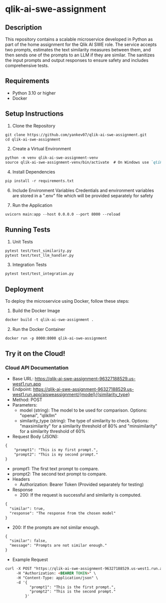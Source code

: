 # qlik-ai-swe-assignment

## Description
This repository contains a scalable microservice developed in Python as part of the home assignment for the Qlik AI SWE role. The service accepts two prompts, estimates the text similarity measures between them, and then sends one of the prompts to an LLM if they are similar. The sanitizes the input prompts and output responses to ensure safety and includes comprehensive tests.

## Requirements
- Python 3.10 or higher
- Docker


## Setup Instructions
1. Clone the Repository

````markdown
git clone https://github.com/yankev07/qlik-ai-swe-assignment.git
cd qlik-ai-swe-assignment
````

2. Create a Virtual Environment
````markdown
python -m venv qlik-ai-swe-assignment-venv
source qlik-ai-swe-assignment-venv/bin/activate  # On Windows use `qlik-ai-swe-assignment-venv\Scripts\activate`
````

4. Install Dependencies
````markdown
pip install -r requirements.txt
````

6. Include Environment Variables
Credentials and environment variables are stored in a ".env" file which will be provided separately for safety

8. Run the Application
````markdown
uvicorn main:app --host 0.0.0.0 --port 8000 --reload
````

## Running Tests
1. Unit Tests
````markdown
pytest test/test_similarity.py
pytest test/test_llm_handler.py
````

3. Integration Tests
````markdown
pytest test/test_integration.py
````

   
## Deployment
To deploy the microservice using Docker, follow these steps:
1. Build the Docker Image
````markdown
docker build -t qlik-ai-swe-assignment .
````

2. Run the Docker Container
````markdown
docker run -p 8000:8000 qlik-ai-swe-assignment
````

## Try it on the Cloud!
### Cloud API Documentation

- Base URL: https://qlik-ai-swe-assignment-96327188529.us-west1.run.app
- Endpoint: https://qlik-ai-swe-assignment-96327188529.us-west1.run.app/aisweassignment/{model}/{similarity_type}
- Method: POST
- Parameters:
   - model (string): The model to be used for comparison. Options: "openai", "qlikllm"
   - similarity_type (string): The type of similarity to check. Options: "maxsimilarity" for a similarity threshold of 80% and "minsimilarity" for a similarity threshold of 60%
- Request Body (JSON):
````markdown
{
    "prompt1": "This is my first prompt.",
    "prompt2": "This is my second prompt."
}
````
   - prompt1: The first text prompt to compare.
   - prompt2: The second text prompt to compare.
- Headers
   - Authorization: Bearer Token (Provided separately for testing)
- Response
   - 200: If the request is successful and similarity is computed.
````markdown
{
  "similar": true,
  "response": "The response from the chosen model"
}
````
   - 200: If the prompts are not similar enough.
````markdown
{
  "similar": false,
  "message": "Prompts are not similar enough."
}
````
- Example Request
````markdown
curl -X POST "https://qlik-ai-swe-assignment-96327188529.us-west1.run.app/aisweassignment/openai/maxsimilarity" \
     -H "Authorization: <BEARER TOKEN>" \
     -H "Content-Type: application/json" \
     -d '{
           "prompt1": "This is the first prompt.",
           "prompt2": "This is the second prompt."
         }'
````
